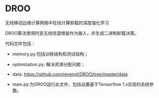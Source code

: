 # DROO

无线移动边缘计算网络中在线计算卸载的深度强化学习

DROO算法使用时变无线信道增益作为输入，并生成二进制卸载决策。

代码文件包括：

-  memory.py:包括训练结构和测试结构；
- optimization.py: 解决资源分配问题；

- data: https://github.com/revenol/DROO/tree/master/data

- main.py:为DROO运行此文件，包括设置基于Tensorflow 1.x实现的系统参数。
  

